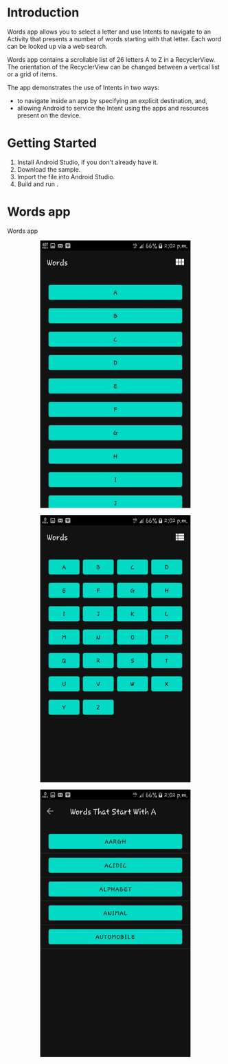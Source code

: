 # Introduction
Words app allows you to select a letter and use Intents to navigate to an Activity that
presents a number of words starting with that letter. Each word can be looked up via a web search.

Words app contains a scrollable list of 26 letters A to Z in a RecyclerView. The orientation
of the RecyclerView can be changed between a vertical list or a grid of items.

The app demonstrates the use of Intents in two ways:
* to navigate inside an app by specifying an explicit destination, and,
* allowing Android to service the Intent using the apps and resources present on the device.

# Getting Started
1. Install Android Studio, if you don't already have it.
2. Download the sample.
3. Import the file into Android Studio.
4. Build and run .

# Words app
Words app
<p align="center">
  <img src="https://github.com/sourabhkumar47/Words-App-2/blob/master/Screenshots/1.jpeg    " width="350" title="image 1">
</p>

<p align="center">
  <img src="https://github.com/sourabhkumar47/Words-App-2/blob/master/Screenshots/3.jpeg" width="350" title="image 2">
</p>

<p align="center">
  <img src="https://github.com/sourabhkumar47/Words-App-2/blob/master/Screenshots/2.jpeg" width="350" title="image 3">
</p>


